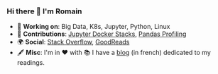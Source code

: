 ### Hi there 👋 I'm **Romain**

* :construction_worker: **Working on**: Big Data, K8s, Jupyter, Python, Linux
* :handshake: **Contributions**: [Jupyter Docker Stacks](https://github.com/jupyter/docker-stacks), [Pandas Profiling](https://github.com/pandas-profiling/pandas-profiling)
* :earth_africa: **Social**: [Stack Overflow](https://stackoverflow.com/users/4413446/romain), [GoodReads](https://www.goodreads.com/user/show/3079764-romain)
* :fountain_pen: **Misc**: I'm in :heart: with :books: I have a [blog](https://aubonroman.com) (in french) dedicated to my readings.
